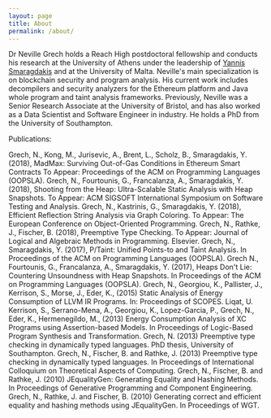 ```yaml
---
layout: page
title: About
permalink: /about/
---
```


Dr Neville Grech holds a Reach High postdoctoral fellowship and conducts his research at the University of Athens under the leadership of [Yannis Smaragdakis](https://yannis.github.io) and at the University of Malta. Neville's main specialization is on blockchain security and program analysis. His current work includes decompilers and security analyzers for the Ethereum platform and Java whole program and taint analysis frameworks. Previously, Neville was a Senior Research Associate at the University of Bristol, and has also worked as a Data Scientist and Software Engineer in industry. He holds a PhD from the University of Southampton.


Publications:

Grech, N., Kong, M., Jurisevic, A., Brent, L., Scholz, B., Smaragdakis, Y. (2018),
  MadMax: Surviving Out-of-Gas Conditions in Ethereum Smart Contracts
  To Appear: Proceedings of the ACM on Programming Languages (OOPSLA).
Grech, N., Fourtounis, G., Francalanza, A., Smaragdakis, Y. (2018),
  Shooting from the Heap: Ultra-Scalable Static Analysis with Heap Snapshots. To
  Appear: ACM SIGSOFT International Symposium on Software Testing and Analysis.
Grech, N., Kastrinis, G., Smaragdakis, Y. (2018), Efficient Reflection
  String Analysis via Graph Coloring. To Appear: The European Conference on
  Object-Oriented Programming.
Grech, N., Rathke, J., Fischer, B. (2018), Preemptive Type Checking. To Appear:
  Journal of Logical and Algebraic Methods in Programming. Elsevier.
Grech, N., Smaragdakis, Y. (2017), P/Taint: Unified Points-to and Taint
  Analysis. In Proceedings of the ACM on Programming Languages (OOPSLA).
Grech N., Fourtounis, G., Francalanza, A., Smaragdakis, Y. (2017), Heaps Don't
  Lie: Countering Unsoundness with Heap Snapshots. In Proceedings of the ACM on
  Programming Languages (OOPSLA).
Grech, N., Georgiou, K., Pallister, J., Kerrison, S., Morse, J., Eder, K.,
  (2015) Static Analysis of Energy Consumption of LLVM IR Programs. In:
  Proceedings of SCOPES.
Liqat, U. Kerrison, S., Serrano-Mena, A., Georgiou, K., Lopez-Garcia, P.,
  Grech, N., Eder, K., Hermenegildo, M., (2013) Energy Consumption Analysis of
  XC Programs using Assertion-based Models. In Proceedings of Logic-Based
  Program Synthesis and Transformation.
Grech, N. (2013) Preemptive type checking in dynamically typed
  languages. PhD thesis, University of Southampton.
Grech, N., Fischer, B. and Rathke, J. (2013) Preemptive type checking
  in dynamically typed languages. In Proceedings of International Colloquium on
  Theoretical Aspects of Computing.
Grech, N., Fischer, B. and Rathke, J. (2010) JEqualityGen: Generating
  Equality and Hashing Methods. In Proceedings of Generative Programming and Component
  Engineering.
Grech, N., Rathke, J. and Fischer, B. (2010) Generating correct and
  efficient equality and hashing methods using JEqualityGen. In Proceedings of WGT.
